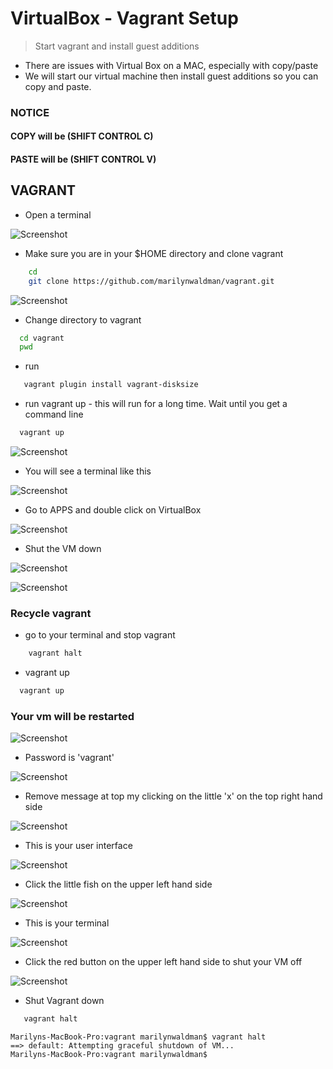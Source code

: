 # VirtualBox - Vagrant Setup
> Start vagrant and install guest additions

  - There are issues with Virtual Box on a MAC, especially with copy/paste
  - We will start our virtual machine then install guest additions so you can
    copy and paste.
    
 
###  NOTICE 
#### COPY will be (SHIFT CONTROL C)
#### PASTE will be (SHIFT CONTROL V)

## VAGRANT

  - Open a terminal 
  
  ![Screenshot](images/openaterminal.png) 
      
  - Make sure you are in your $HOME directory and clone vagrant
  
```bash
    cd
    git clone https://github.com/marilynwaldman/vagrant.git
```  
   
   ![Screenshot](images/cdtovagrant.png)      
  
  - Change directory to vagrant
  ```bash
    cd vagrant
    pwd
  ```
  
  - run 
  
  ```bash
     vagrant plugin install vagrant-disksize
  ```
  
  - run vagrant up - this will run for a long time.  Wait until you get a 
  command line
  ```bash
    vagrant up
  ```
  
   ![Screenshot](images/vagrantup.png) 
  
  - You will see a terminal like this
    
   ![Screenshot](images/seeterminal.png) 
    
  - Go to APPS and double click on VirtualBox
        
   ![Screenshot](images/gotoapps.png) 
       
  - Shut the VM down
          
   ![Screenshot](images/close.png) 
   
   ![Screenshot](images/poweroff.png) 
   
            
  
<!--- ### Install Guest Additions
  
  - Add an optical drive
    
  ![Screenshot](images/gotosettings.png) 
  
  - Go to Settings
      
  ![Screenshot](images/selectAdvanced.png) 
      
  - Add the optical drive
        
  ![Screenshot](images/addanopticaldrive.png) 
  
  - Select "Empty"
          
  ![Screenshot](images/selectempty.png) 
  
  - Restart VM
           
  ![Screenshot](images/restartvm.png) 
   
  - Go to Devices and Add Guest Additions
              
  ![Screenshot](images/devicesaddguest.png)  
  
  - Shut the vm down
                
  ![Screenshot](images/close.png) 
     
  ![Screenshot](images/poweroff.png) 
  
  --->
  
### Recycle vagrant  
  
  - go to your terminal and stop vagrant
  
```bash
    vagrant halt
```  
  - vagrant up
  
 ```bash
   vagrant up
 ```    
 
### Your vm will be restarted

   ![Screenshot](images/screenwithcarrot.png) 
   
   - Password is 'vagrant'
   
   ![Screenshot](images/uservagrant.png)
   
   
   - Remove message at top my clicking on the little 'x' on the top right hand side
      
   ![Screenshot](images/littlexrightside.png)   
   
   - This is your user interface
   
   ![Screenshot](images/userinterface.png)   
   
   - Click the little fish on the upper left hand side
               
   ![Screenshot](images/littlebluefish.png) 
   
   - This is your terminal
            
   ![Screenshot](images/yourterminal.png) 
   
   - Click the red button on the upper left hand side to shut your VM off
   
   ![Screenshot](images/powervmoff.png)  
   
   - Shut Vagrant down
```bash
   vagrant halt
```   

````aidl
Marilyns-MacBook-Pro:vagrant marilynwaldman$ vagrant halt
==> default: Attempting graceful shutdown of VM...
Marilyns-MacBook-Pro:vagrant marilynwaldman$ 

````



   
      
     
   
   


              
    
     
